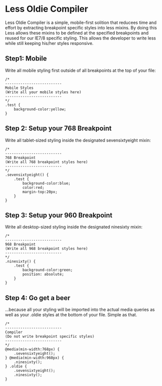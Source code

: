 # Less Oldie Compiler

Less Oldie Compiler is a simple, mobile-first solition that reducees time and effort by extracting breakpoint specific styles into less mixins. By doing this Less allows these mixins to be defined at the specified breakpoints and reused for our IE7/8 specific styling. This allows the developer to write less while still keeping his/her styles responsive. 

## Step1: Mobile
Write all mobile styling first outside of all breakpoints at the top of your file:

    /* 
    --------------------------
    Mobile Styles
    (Write all your mobile styles here)
    --------------------------
    */
    .test {
	    background-color:yellow;
    }

## Step 2: Setup your 768 Breakpoint
Write all tablet-sized styling inside the designated sevensixtyeight mixin:

	/* 
	--------------------------
	768 Breakpoint
	(Write all 768 breakpoint styles here)
	--------------------------
	*/
	.sevensixtyeight() {
		.test {
			background-color:blue;
			color:red;
			margin-top:20px;
		}
	}

## Step 3: Setup your 960 Breakpoint
Write all desktop-sized styling inside the designated ninesixty mixin:

	/* 
	--------------------------
	968 Breakpoint
	(Write all 968 breakpoint styles here)
	--------------------------
	*/
	.ninesixty() {
		.test {
			background-color:green;
			position: absolute;
		}
	}

## Step 4: Go get a beer
...because all your styling will be imported into the actual media queries as well as your .oldie styles at the bottom of your file. Simple as that.

	/* 
	--------------------------
	Compiler
	(Do not write breakpoint specific styles)
	--------------------------
	*/
	@media(min-width:768px) {
		.sevensixtyeight();
	} @media(min-width:960px) {
		.ninesixty();
	} .oldie {
		.sevensixtyeight();
		.ninesixty();
	}